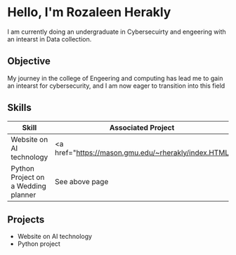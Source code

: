 # Hello, I'm Rozaleen Herakly 

I am currently doing an undergraduate in Cybersecuirty and engeering with an intearst in Data collection. 

## Objective

My journey in the college of Engeering and computing has lead me to gain an intearst for cybersecurity, and I am now eager to transition into this field

## Skills

| Skill                                         | Associated Project         |
|-----------------------------------------------|----------------------------|
| Website on AI technology                     | <a href="https://mason.gmu.edu/~rherakly/index.HTML</a>|
| Python Project on a Wedding planner | See above page |


## Projects
- Website on AI technology 
- Python project 
